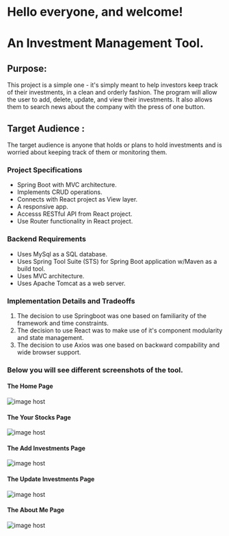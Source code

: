 # Hello everyone, and welcome!

# An Investment Management Tool.

## Purpose:

This project is a simple one - it's simply meant to help investors keep track of their investments, in a clean and orderly fashion. The program will allow the user to add, delete, update, and view their investments. It also allows them to search news about the company with the press of one button.

## Target Audience :

The target audience is anyone that holds or plans to hold investments and is worried about keeping track of them or monitoring them.

### Project Specifications

- Spring Boot with MVC architecture.
- Implements CRUD operations.
- Connects with React project as View layer.
- A responsive app.
- Accesss RESTful API from React project.
- Use Router functionality in React project.

### Backend Requirements

- Uses MySql as a SQL database.
- Uses Spring Tool Suite (STS) for Spring Boot application w/Maven as a build tool.
- Uses MVC architecture.
- Uses Apache Tomcat as a web server.

### Implementation Details and Tradeoffs
1. The decision to use Springboot was one based on familiarity of the framework and time constraints.
2. The decision to use React was to make use of it's component modularity and state management.
3. The decision to use Axios was one based on backward compability and wide browser support.

### Below you will see different screenshots of the tool.

#### The Home Page

<img src="https://i.imgur.com/SVj6dK0.png" alt="image host"/>

#### The Your Stocks Page

<img src="https://i.imgur.com/QtN5kQC.png" alt="image host"/>

#### The Add Investments Page

<img src="https://i.imgur.com/NmXiznO.png" alt="image host"/>

#### The Update Investments Page

<img src="https://i.imgur.com/0lhYuue.png" alt="image host"/>

#### The About Me Page

<img src="https://i.imgur.com/rwvIcrU.png" alt="image host"/>
